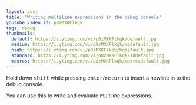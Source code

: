 ```yaml
---
layout: post
title: "Writing multiline expressions in the debug console"
youtube_video_id: p8zMXKFlkqk
tags: debug
thumbnails:
  default: https://i.ytimg.com/vi/p8zMXKFlkqk/default.jpg
  medium: https://i.ytimg.com/vi/p8zMXKFlkqk/mqdefault.jpg
  high: https://i.ytimg.com/vi/p8zMXKFlkqk/hqdefault.jpg
  standard: https://i.ytimg.com/vi/p8zMXKFlkqk/sddefault.jpg
  maxres: https://i.ytimg.com/vi/p8zMXKFlkqk/maxresdefault.jpg
---
```


Hold down <kbd>shift</kbd> while pressing <kbd>enter</kbd>/<kbd>return</kbd> to insert a newline in to the debug console.

You can use this to write and evaluate multiline expressions.
